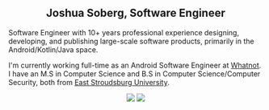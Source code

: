 <h2 align="center">Joshua Soberg, Software Engineer</h2>

<p align="left">
Software Engineer with 10+ years professional experience designing, developing, and publishing large-scale software products, primarily in the Android/Kotlin/Java space. 

I'm currently working full-time as an Android Software Engineer at <a href="https://www.whatnot.com/">Whatnot</a>. I have an M.S in Computer Science and B.S in Computer Science/Computer Security, both from <a href="https://www.esu.edu/">East Stroudsburg University</a>.
</p>

<p align="center">
  <img src="https://github-profile-summary-cards.vercel.app/api/cards/profile-details?username=jsoberg&theme=github_dark">
  <img src="https://github-profile-summary-cards.vercel.app/api/cards/repos-per-language?username=jsoberg&theme=github_dark">
</p>
